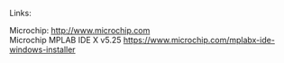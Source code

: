 Links:<br>

Microchip: http://www.microchip.com<br>
Microchip MPLAB IDE X v5.25 https://www.microchip.com/mplabx-ide-windows-installer<br>
